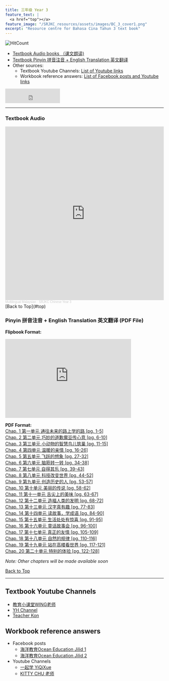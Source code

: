 ```yaml
---
title: 三年级 Year 3 
feature_text: |
  <a href="top"></a>
feature_image: "/SRJKC_resources/assets/images/BC_3_cover1.png"
excerpt: "Resource centre for Bahasa Cina Tahun 3 text book"
---
```

![HitCount](https://hits.dwyl.com/multilingual-malaysian/SRJKC_resources.svg?style=flat)

- [Textbook Audio books （课文朗读)](#audio)
- [Textbook Pinyin 拼音注音 + English Translation 英文翻译](#pinyin)
- Other sources:
  - Textbook Youtube Channels: [List of Youtube links](#videos)
  - Workbook reference answers: [List of Facebook posts and Youtube links](#workbook)

<iframe src="https://www.facebook.com/plugins/like.php?href=https%3A%2F%2Fmultilingual-malaysian.github.io%2FSRJKC_resources%2Fyear3%2F&width=174&layout=button_count&action=like&size=large&share=true&height=46&appId" width="174" height="46" style="border:none;overflow:hidden" scrolling="no" frameborder="0" allowfullscreen="true" allow="autoplay; clipboard-write; encrypted-media; picture-in-picture; web-share"></iframe>

---

### Textbook Audio <a name="audio"></a>
<iframe width="100%" height="550" scrolling="no" frameborder="yes" allow="autoplay" src="https://w.soundcloud.com/player/?url=https%3A//api.soundcloud.com/playlists/1494548539&color=%23b0aa78&auto_play=false&hide_related=false&show_comments=false&show_user=false&show_reposts=false&show_teaser=false"></iframe><div style="font-size: 10px; color: #cccccc;line-break: anywhere;word-break: normal;overflow: hidden;white-space: nowrap;text-overflow: ellipsis; font-family: Interstate,Lucida Grande,Lucida Sans Unicode,Lucida Sans,Garuda,Verdana,Tahoma,sans-serif;font-weight: 100;"><a href="https://soundcloud.com/multilingual-malaysian" title="Multilingual Malaysian" target="_blank" style="color: #cccccc; text-decoration: none;">Multilingual Malaysian</a> · <a href="https://soundcloud.com/multilingual-malaysian/sets/srjkc-chinese-year-3" title="SRJKC Chinese Year 3" target="_blank" style="color: #cccccc; text-decoration: none;">SRJKC Chinese Year 3</a></div>
[Back to Top](#top)

### Pinyin 拼音注音 + English Translation 英文翻译 (PDF File) <a name="pinyin"></a>
**Flipbook Format:**
<iframe style="width:400px;height:250px" src="https://online.fliphtml5.com/pjnuy/wxba/"  seamless="seamless" scrolling="no" frameborder="0" allowtransparency="true" allowfullscreen="true" ></iframe>

**PDF Format:**\
<a href="/SRJKC_resources/doc/year3/year3_chapter1.pdf" target="_blank">Chap. 1 第一单元 通往未来的路上学的路 [pg. 1-5]</a>\
<a href="/SRJKC_resources/doc/year3/year3_chapter2.pdf" target="_blank">Chap. 2 第二单元 巧妙的道歉魔豆传心意 [pg. 6-10]</a>\
<a href="/SRJKC_resources/doc/year3/year3_chapter3.pdf" target="_blank">Chap. 3 第三单元 小动物的智慧鸟儿筑巢 [pg. 11-15]</a>\
<a href="/SRJKC_resources/doc/year3/year3_chapter4.pdf" target="_blank">Chap. 4 第四单元 温暖的亲情 [pg. 16-26]</a>\
<a href="/SRJKC_resources/doc/year3/year3_chapter5.pdf" target="_blank">Chap. 5 第五单元 飞跃的想象 [pg. 27-32]</a>\
<a href="/SRJKC_resources/doc/year3/year3_chapter6.pdf" target="_blank">Chap. 6 第六单元 脑筋转一转 [pg. 34-38]</a>\
<a href="/SRJKC_resources/doc/year3/year3_chapter7.pdf" target="_blank">Chap. 7 第七单元 自得其乐 [pg. 39-43]</a>\
<a href="/SRJKC_resources/doc/year3/year3_chapter8.pdf" target="_blank">Chap. 8 第八单元 科技改变世界 [pg. 44-52]</a>\
<a href="/SRJKC_resources/doc/year3/year3_chapter9.pdf" target="_blank">Chap. 9 第九单元 创造历史的人 [pg. 53-57]</a>\
<a href="/SRJKC_resources/doc/year3/year3_chapter10.pdf" target="_blank">Chap. 10 第十单元 美丽的传说 [pg. 58-62]</a>\
<a href="/SRJKC_resources/doc/year3/year3_chapter11.pdf" target="_blank">Chap. 11 第十一单元 舌尖上的美味 [pg. 63-67]</a>\
<a href="/SRJKC_resources/doc/year3/year3_chapter12.pdf" target="_blank">Chap. 12 第十二单元 造福人类的发明 [pg. 68-72]</a>\
<a href="/SRJKC_resources/doc/year3/year3_chapter12.pdf" target="_blank">Chap. 13 第十三单元 汉字真有趣 [pg. 77-83]</a>\
<a href="/SRJKC_resources/doc/year3/year3_chapter12.pdf" target="_blank">Chap. 14 第十四单元 读故事，学成语 [pg. 84-90]</a>\
<a href="/SRJKC_resources/doc/year3/year3_chapter12.pdf" target="_blank">Chap. 15 第十五单元 生活处处有惊喜 [pg. 91-95]</a>\
<a href="/SRJKC_resources/doc/year3/year3_chapter12.pdf" target="_blank">Chap. 16 第十六单元 童话故事会 [pg. 96-100]</a>\
<a href="/SRJKC_resources/doc/year3/year3_chapter12.pdf" target="_blank">Chap. 17 第十七单元 真正的友情 [pg. 105-109]</a>\
<a href="/SRJKC_resources/doc/year3/year3_chapter10.pdf" target="_blank">Chap. 18 第十八单元 自然的规律 [pg. 110-116]</a>\
<a href="/SRJKC_resources/doc/year3/year3_chapter10.pdf" target="_blank">Chap. 19 第十九单元 站在高楼看世界 [pg. 117-121]</a>\
<a href="/SRJKC_resources/doc/year3/year3_chapter10.pdf" target="_blank">Chap. 20 第二十单元 特别的体验 [pg. 122-128]</a>

_Note: Other chapters will be made available soon_

[Back to Top](#top)

----
## Textbook Youtube Channels<a name="videos"></a>
- [教育小课堂WING老师](https://youtube.com/playlist?list=PLLQYH_wAFVF8sRReEBoP89VI28g2gJCvD)
- [YH Channel](https://youtube.com/playlist?list=PL5o5V0axbg-PS8YuCWNlDhsCauAxMY3Py)
- [Teacher Kon](https://youtube.com/playlist?list=PLjI8qVK2iMkVZdRY3irrjAjewd0aNEi3N)

## Workbook reference answers<a name="workbook"></a>
- Facebook posts
  - [海洋教育Ocean Education Jilid 1](https://www.facebook.com/103156078242684/posts/129560802268878/)
  - [海洋教育Ocean Education Jilid 2](https://www.facebook.com/ocedu.co/posts/151268180098140/)
- Youtube Channels
  - [一起学 YiQiXue](https://youtube.com/playlist?list=PLQyq8ZxexxExkAKD7CNHh5SGz84ebl5I-)
  - [KITTY CHU 老师](https://youtube.com/playlist?list=PLN6YLweGbzq4PrbsAfLj6LZgMFJlfBeK2)
